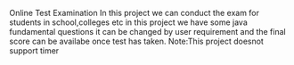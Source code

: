 Online Test Examination
In this project we can conduct the exam for students in school,colleges etc
in this project we have some java fundamental questions it can be changed by 
user requirement and the final score can be availabe once test has taken.
Note:This project doesnot support timer
